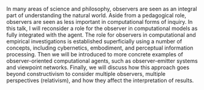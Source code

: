 In many areas of science and philosophy, observers are seen as an integral part of understanding the natural world. Aside from a pedagogical role, observers are seen as less important in computational forms of inquiry. In this talk, I will reconsider a role for the observer in computational models as fully integrated with the agent. The role for observers in computational and empirical investigations is established superficially using a number of concepts, including cybernetics, embodiment, and perceptual information processing. Then we will be introduced to more concrete examples of observer-oriented computational agents, such as observer-emitter systems and viewpoint networks. Finally, we will discuss how this approach goes beyond constructivism to consider multiple observers, multiple perspectives (relativism), and how they affect the interpretation of results.


